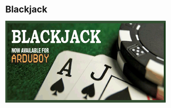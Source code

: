# Blackjack
<img src="/assets/BlackJack Banner.png" data-canonical-src="/assets/BlackJack Banner.png" width="700" height="257" />

